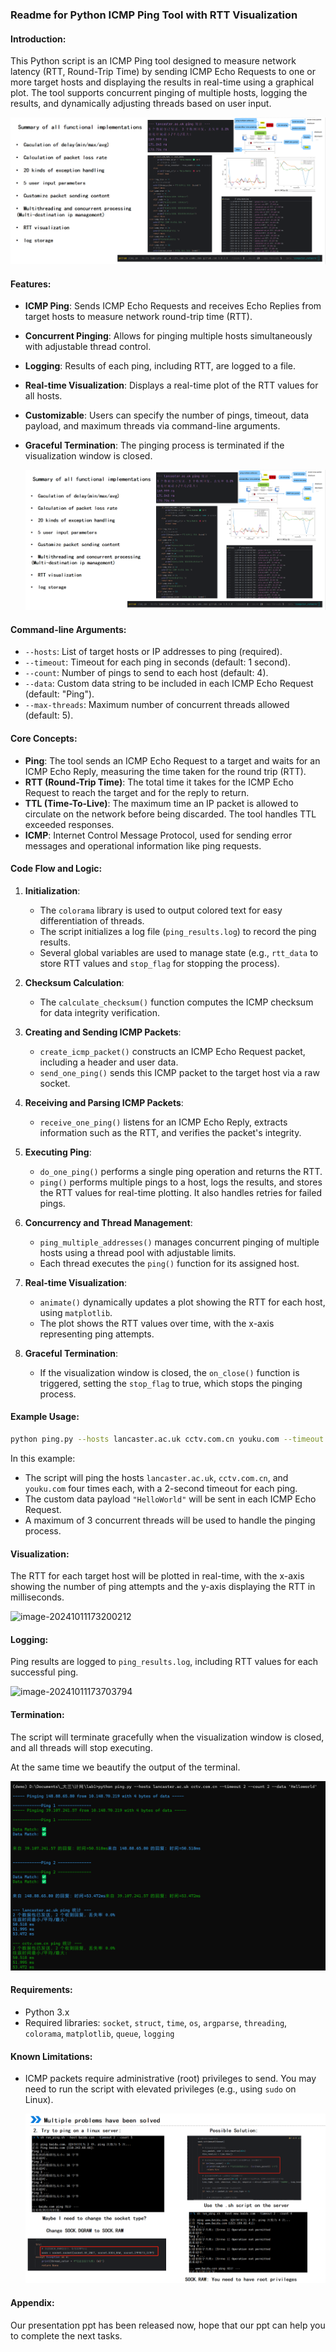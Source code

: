 ### Readme for Python ICMP Ping Tool with RTT Visualization

#### Introduction:
This Python script is an ICMP Ping tool designed to measure network latency (RTT, Round-Trip Time) by sending ICMP Echo Requests to one or more target hosts and displaying the results in real-time using a graphical plot. The tool supports concurrent pinging of multiple hosts, logging the results, and dynamically adjusting threads based on user input.

![image-20241011173607570](assets/image-20241011173607570-1728640057820-4.png)

#### Features:
- **ICMP Ping**: Sends ICMP Echo Requests and receives Echo Replies from target hosts to measure network round-trip time (RTT).

- **Concurrent Pinging**: Allows for pinging multiple hosts simultaneously with adjustable thread control.

- **Logging**: Results of each ping, including RTT, are logged to a file.

- **Real-time Visualization**: Displays a real-time plot of the RTT values for all hosts.

- **Customizable**: Users can specify the number of pings, timeout, data payload, and maximum threads via command-line arguments.

- **Graceful Termination**: The pinging process is terminated if the visualization window is closed.

  ![image-20241011173607570](assets/image-20241011173607570.png)

#### Command-line Arguments:
- `--hosts`: List of target hosts or IP addresses to ping (required).
- `--timeout`: Timeout for each ping in seconds (default: 1 second).
- `--count`: Number of pings to send to each host (default: 4).
- `--data`: Custom data string to be included in each ICMP Echo Request (default: "Ping").
- `--max-threads`: Maximum number of concurrent threads allowed (default: 5).

#### Core Concepts:
- **Ping**: The tool sends an ICMP Echo Request to a target and waits for an ICMP Echo Reply, measuring the time taken for the round trip (RTT).
- **RTT (Round-Trip Time)**: The total time it takes for the ICMP Echo Request to reach the target and for the reply to return.
- **TTL (Time-To-Live)**: The maximum time an IP packet is allowed to circulate on the network before being discarded. The tool handles TTL exceeded responses.
- **ICMP**: Internet Control Message Protocol, used for sending error messages and operational information like ping requests.

#### Code Flow and Logic:

1. **Initialization**:
   - The `colorama` library is used to output colored text for easy differentiation of threads.
   - The script initializes a log file (`ping_results.log`) to record the ping results.
   - Several global variables are used to manage state (e.g., `rtt_data` to store RTT values and `stop_flag` for stopping the process).

2. **Checksum Calculation**:
   - The `calculate_checksum()` function computes the ICMP checksum for data integrity verification.

3. **Creating and Sending ICMP Packets**:
   - `create_icmp_packet()` constructs an ICMP Echo Request packet, including a header and user data.
   - `send_one_ping()` sends this ICMP packet to the target host via a raw socket.

4. **Receiving and Parsing ICMP Packets**:
   - `receive_one_ping()` listens for an ICMP Echo Reply, extracts information such as the RTT, and verifies the packet's integrity.

5. **Executing Ping**:
   - `do_one_ping()` performs a single ping operation and returns the RTT.
   - `ping()` performs multiple pings to a host, logs the results, and stores the RTT values for real-time plotting. It also handles retries for failed pings.

6. **Concurrency and Thread Management**:
   - `ping_multiple_addresses()` manages concurrent pinging of multiple hosts using a thread pool with adjustable limits.
   - Each thread executes the `ping()` function for its assigned host.

7. **Real-time Visualization**:
   - `animate()` dynamically updates a plot showing the RTT for each host, using `matplotlib`.
   - The plot shows the RTT values over time, with the x-axis representing ping attempts.

8. **Graceful Termination**:
   - If the visualization window is closed, the `on_close()` function is triggered, setting the `stop_flag` to true, which stops the pinging process.

#### Example Usage:
```bash
python ping.py --hosts lancaster.ac.uk cctv.com.cn youku.com --timeout 2 --count 4 --max-threads 3 --data 'HelloWorld'
```

In this example:
- The script will ping the hosts `lancaster.ac.uk`, `cctv.com.cn`, and `youku.com` four times each, with a 2-second timeout for each ping.
- The custom data payload `"HelloWorld"` will be sent in each ICMP Echo Request.
- A maximum of 3 concurrent threads will be used to handle the pinging process.

#### Visualization:
The RTT for each target host will be plotted in real-time, with the x-axis showing the number of ping attempts and the y-axis displaying the RTT in milliseconds.

![image-20241011173200212](C:\Users\lenovo\AppData\Roaming\Typora\typora-user-images\image-20241011173200212.png)

#### Logging:
Ping results are logged to `ping_results.log`, including RTT values for each successful ping.

![image-20241011173703794](C:\Users\lenovo\AppData\Roaming\Typora\typora-user-images\image-20241011173703794.png)

#### Termination:
The script will terminate gracefully when the visualization window is closed, and all threads will stop executing.

At the same time we beautify the output of the terminal.

![16c7e89198351facccf31091c5749f7](assets/16c7e89198351facccf31091c5749f7.png)

#### Requirements:
- Python 3.x
- Required libraries: `socket`, `struct`, `time`, `os`, `argparse`, `threading`, `colorama`, `matplotlib`, `queue`, `logging`

#### Known Limitations:
- ICMP packets require administrative (root) privileges to send. You may need to run the script with elevated privileges (e.g., using `sudo` on Linux).

  ![image-20241011173913221](assets/image-20241011173913221.png)

#### Appendix:

Our presentation ppt has been released now, hope that our ppt can help you to complete the next tasks.
